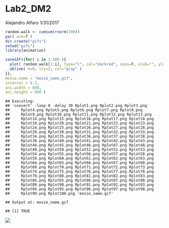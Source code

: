 Lab2\_DM2
================
Alejandro Alfaro
1/31/2017

``` r
random.walk <- cumsum(rnorm(100))
par( ask=T )
dir.create("gifs")
setwd("gifs")
library(animation)

saveGIF({for( i in 1:100 ){
  plot( random.walk[1:i], type="l", col="darkred", axes=F, xlab="", ylab="", main="Random Walk", xlim=c(0,100), ylim=c(-20,20) )
  abline( h=0, lty=2, col="gray" )
}},
movie.name = "movie_name.gif",
interval = 0.3,                 
ani.width = 800,  
ani.height = 800 )
```

    ## Executing: 
    ## 'convert' -loop 0 -delay 30 Rplot1.png Rplot2.png Rplot3.png
    ##     Rplot4.png Rplot5.png Rplot6.png Rplot7.png Rplot8.png
    ##     Rplot9.png Rplot10.png Rplot11.png Rplot12.png Rplot13.png
    ##     Rplot14.png Rplot15.png Rplot16.png Rplot17.png Rplot18.png
    ##     Rplot19.png Rplot20.png Rplot21.png Rplot22.png Rplot23.png
    ##     Rplot24.png Rplot25.png Rplot26.png Rplot27.png Rplot28.png
    ##     Rplot29.png Rplot30.png Rplot31.png Rplot32.png Rplot33.png
    ##     Rplot34.png Rplot35.png Rplot36.png Rplot37.png Rplot38.png
    ##     Rplot39.png Rplot40.png Rplot41.png Rplot42.png Rplot43.png
    ##     Rplot44.png Rplot45.png Rplot46.png Rplot47.png Rplot48.png
    ##     Rplot49.png Rplot50.png Rplot51.png Rplot52.png Rplot53.png
    ##     Rplot54.png Rplot55.png Rplot56.png Rplot57.png Rplot58.png
    ##     Rplot59.png Rplot60.png Rplot61.png Rplot62.png Rplot63.png
    ##     Rplot64.png Rplot65.png Rplot66.png Rplot67.png Rplot68.png
    ##     Rplot69.png Rplot70.png Rplot71.png Rplot72.png Rplot73.png
    ##     Rplot74.png Rplot75.png Rplot76.png Rplot77.png Rplot78.png
    ##     Rplot79.png Rplot80.png Rplot81.png Rplot82.png Rplot83.png
    ##     Rplot84.png Rplot85.png Rplot86.png Rplot87.png Rplot88.png
    ##     Rplot89.png Rplot90.png Rplot91.png Rplot92.png Rplot93.png
    ##     Rplot94.png Rplot95.png Rplot96.png Rplot97.png Rplot98.png
    ##     Rplot99.png Rplot100.png 'movie_name.gif'

    ## Output at: movie_name.gif

    ## [1] TRUE
![](lab-02-animations-aalfaroa/gifs/movie_name.gif)
